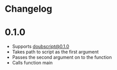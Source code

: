 # Changelog

# 0.1.0

- Supports doubscript@0.1.0
- Takes path to script as the first argument
- Passes the second argument on to the function
- Calls function main
